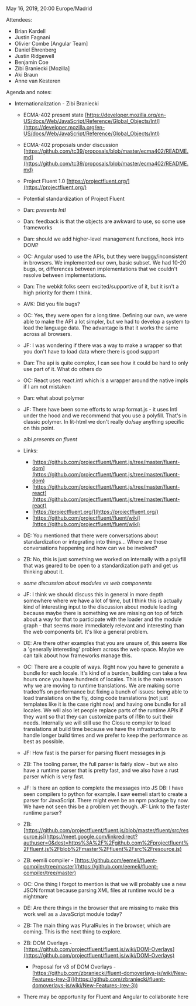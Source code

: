 May 16, 2019, 20:00 Europe/Madrid

Attendees:

* Brian Kardell
* Justin Fagnani
* Olivier Combe [Angular Team]
* Daniel Ehrenberg
* Justin Ridgewell
* Benjamin Coe
* Zibi Braniecki [Mozilla]
* Aki Braun
* Anne van Kesteren

Agenda and notes:

* Internationalization - Zibi Braniecki
    * ECMA-402 present state [https://developer.mozilla.org/en-US/docs/Web/JavaScript/Reference/Global_Objects/Intl](https://developer.mozilla.org/en-US/docs/Web/JavaScript/Reference/Global_Objects/Intl) 
    * ECMA-402 proposals under discussion [https://github.com/tc39/proposals/blob/master/ecma402/README.md](https://github.com/tc39/proposals/blob/master/ecma402/README.md) 
    * Project Fluent 1.0 [https://projectfluent.org/](https://projectfluent.org/) 
    * Potential standardization of Project Fluent
    * Dan: *presents Intl*
    * Dan: feedback is that the objects are awkward to use, so some use frameworks
    * Dan: should we add higher-level management functions, hook into DOM?
    * OC: Angular used to use the APIs, but they were buggy/inconsistent in browsers.  We implemented our own, basic subset.  We had 10-20 bugs, or, differences between implementations that we couldn't resolve between implementations.
    * Dan: The webkit folks seem excited/supportive of it, but it isn't a high priority for them I think.
    * AVK: Did you file bugs?
    * OC: Yes, they were open for a long time.  Defining our own, we were able to make the API a lot simpler, but we had to develop a system to load the language data. The advantage is that it works the same across all browsers.
    * JF: I was wondering if there was a way to make a wrapper so that you don't have to load data where there is good support
    * Dan: The api is quite complex, I can see how it could be hard to only use part of it. What do others do
    * OC: React uses react.intl which is a wrapper around the native impls if I am not mistaken
    * Dan: what about polymer
    * JF: There have been some efforts to wrap format.js - it uses Intl under the hood and we recommend that you use a polyfill.  That's in classic polymer. In lit-html we don't really do/say anything specific on this point.
    * _zibi presents on fluent_
    * Links:
        * [https://github.com/projectfluent/fluent.js/tree/master/fluent-dom](https://github.com/projectfluent/fluent.js/tree/master/fluent-dom)
        * [https://github.com/projectfluent/fluent.js/tree/master/fluent-react](https://github.com/projectfluent/fluent.js/tree/master/fluent-react)
        * [https://projectfluent.org/](https://projectfluent.org/)
        * [https://github.com/projectfluent/fluent/wiki](https://github.com/projectfluent/fluent/wiki)

    * DE:  You mentioned that there were conversations about standardization or integrating into things… Where are those conversations happening and how can we be involved?
    * ZB: No, this is just something we worked on internally with a polyfill that was geared to be open to a standardization path and get us thinking about it.
    * _some discussion about modules vs web components_
    * JF: I think we should discuss this in general in more depth somewhere where we have a lot of time, but I think this is actually kind of interesting input to the discussion about module loading because maybe there is something we are missing on top of fetch about a way for that to participate with the loader and the module graph - that seems more immediately relevant and interesting than the web components bit.  It's like a general problem.
    * DE: Are there other examples that you are unsure of, this seems like a 'generally interesting' problem across the web space.  Maybe we can talk about how frameworks manage this.
    * OC: There are a couple of ways. Right now you have to generate a bundle for each locale. It's kind of a burden, building can take a few hours once you have hundreds of locales. This is the main reason why we are moving to runtime translations. We are making some tradeoffs on performance but fixing a bunch of issues: being able to load translations on the fly, doing code translations (not just templates like it is the case right now) and having one bundle for all locales. We will also let people replace parts of the runtime APIs if they want so that they can customize parts of i18n to suit their needs.
Internally we will still use the Closure compiler to load translations at build time because we have the infrastructure to handle longer build times and we prefer to keep the performance as best as possible.
    * JF: How fast is the parser for parsing fluent messages in js
    * ZB: The tooling parser, the full parser is fairly slow - but we also have a runtime parser that is pretty fast, and we also have a rust parser which is very fast.
    * JF: Is there an option to complete the messages into JS
DB: I have seen compilers to python for example.  I saw eemeli start to create a parser for JavaScript.  There might even be an npm package by now.  We have not seen this be a problem yet though. 
JF: Link to the faster runtime parser?
    * ZB: [https://github.com/projectfluent/fluent.js/blob/master/fluent/src/resource.js](https://meet.google.com/linkredirect?authuser=0&dest=https%3A%2F%2Fgithub.com%2Fprojectfluent%2Ffluent.js%2Fblob%2Fmaster%2Ffluent%2Fsrc%2Fresource.js) 
    * ZB: eemili compiler - [https://github.com/eemeli/fluent-compiler/tree/master](https://github.com/eemeli/fluent-compiler/tree/master)
    * OC: One thing I forgot to mention is that we will probably use a new JSON format because parsing XML files at runtime would be a nightmare
    * DE: Are there things in the browser that are missing to make this work well as a JavaScript module today?
    * ZB: The main thing was PluralRules in the browser, which are coming. This is the next thing to explore.
    * ZB: DOM Overlays - [https://github.com/projectfluent/fluent.js/wiki/DOM-Overlays](https://github.com/projectfluent/fluent.js/wiki/DOM-Overlays)
        * Proposal for v3 of DOM Overlays - [https://github.com/zbraniecki/fluent-domoverlays-js/wiki/New-Features-(rev-3)](https://github.com/zbraniecki/fluent-domoverlays-js/wiki/New-Features-(rev-3))
    * There may be opportunity for Fluent and Angular to collaborate here
